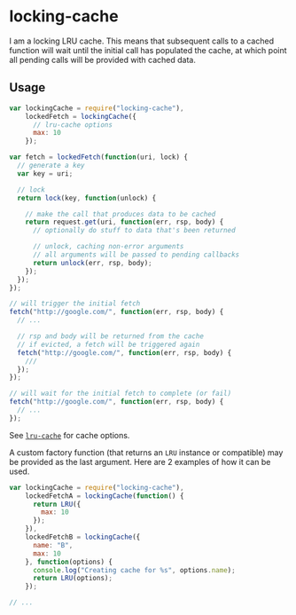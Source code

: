 # locking-cache

I am a locking LRU cache. This means that subsequent calls to a cached function
will wait until the initial call has populated the cache, at which point all
pending calls will be provided with cached data.

## Usage

```javascript
var lockingCache = require("locking-cache"),
    lockedFetch = lockingCache({
      // lru-cache options
      max: 10
    });

var fetch = lockedFetch(function(uri, lock) {
  // generate a key
  var key = uri;

  // lock
  return lock(key, function(unlock) {

    // make the call that produces data to be cached
    return request.get(uri, function(err, rsp, body) {
      // optionally do stuff to data that's been returned

      // unlock, caching non-error arguments
      // all arguments will be passed to pending callbacks
      return unlock(err, rsp, body);
    });
  });
});

// will trigger the initial fetch
fetch("http://google.com/", function(err, rsp, body) {
  // ...

  // rsp and body will be returned from the cache
  // if evicted, a fetch will be triggered again
  fetch("http://google.com/", function(err, rsp, body) {
    ///
  });
});

// will wait for the initial fetch to complete (or fail)
fetch("http://google.com/", function(err, rsp, body) {
  // ...
});
```

See [`lru-cache`](https://github.com/isaacs/node-lru-cache) for cache options.

A custom factory function (that returns an `LRU` instance or compatible) may be
provided as the last argument. Here are 2 examples of how it can be used.

```javascript
var lockingCache = require("locking-cache"),
    lockedFetchA = lockingCache(function() {
      return LRU({
        max: 10
      });
    }),
    lockedFetchB = lockingCache({
      name: "B",
      max: 10
    }, function(options) {
      console.log("Creating cache for %s", options.name);
      return LRU(options);
    });

// ...
```
